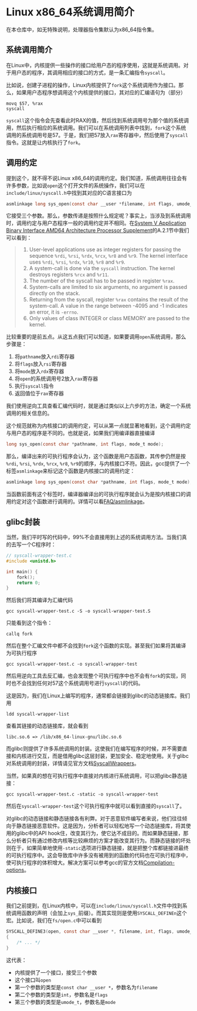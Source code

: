 # Linux x86_64系统调用简介

在本仓库中，如无特殊说明，处理器指令集默认为x86_64指令集。

## 系统调用简介

在Linux中，内核提供一些操作的接口给用户态的程序使用，这就是系统调用。对于用户态的程序，其调用相应的接口的方式，是一条汇编指令`syscall`。

比如说，创建子进程的操作，Linux内核提供了`fork`这个系统调用作为接口。那么，如果用户态程序想调用这个内核提供的接口，其对应的汇编语句为（部分）

```assembly
movq $57, %rax
syscall
```

`syscall`这个指令会先查看此时RAX的值，然后找到系统调用号为那个值的系统调用，然后执行相应的系统调用。我们可以在系统调用列表中找到，`fork`这个系统调用的系统调用号是57。于是，我们把57放入`rax`寄存器中，然后使用了`syscall`指令。这就是让内核执行了`fork`。

## 调用约定

提到这个，就不得不说Linux x86_64的调用约定。我们知道，系统调用往往会有许多参数，比如说`open`这个打开文件的系统操作，我们可以在`include/linux/syscall.h`中找到其对应的C语言接口为

```c
asmlinkage long sys_open(const char __user *filename, int flags, umode_t mode);
```

它接受三个参数。那么，参数传递是按照什么规定呢？事实上，当涉及到系统调用时，调用约定与用户态程序一般的调用约定并不相同。在[System V Application Binary Interface AMD64 Architecture Processor Supplement](https://gitlab.com/x86-psABIs/x86-64-ABI)的A.2.1节中我们可以看到：

> 1. User-level applications use as integer registers for passing the sequence `%rdi`, `%rsi`, `%rdx`, `%rcx`, `%r8` and `%r9`. The kernel interface uses `%rdi`, `%rsi`, `%rdx`, `%r10`, `%r8` and `%r9`.
> 2. A system-call is done via the `syscall` instruction. The kernel destroys registers `%rcx` and `%r11`.
> 3. The number of the syscall has to be passed in register `%rax`.
> 4. System-calls are limited to six arguments, no argument is passed directly on the stack.
> 5. Returning from the syscall, register `%rax` contains the result of the system-call. A value in the range between -4095 and -1 indicates an error, it is `-errno`.
> 6. Only values of class INTEGER or class MEMORY are passed to the kernel.

比较重要的是前五点。从这五点我们可以知道，如果要调用`open`系统调用，那么步骤是：

1. 将`pathname`放入`rdi`寄存器
2. 将`flags`放入`rsi`寄存器
3. 将`mode`放入`rdx`寄存器
4. 将`open`的系统调用号2放入`rax`寄存器
5. 执行`syscall`指令
6. 返回值位于`rax`寄存器

我们使用逆向工具查看汇编代码时，就是通过类似以上六步的方法，确定一个系统调用的相关信息的。

这个规范就称为内核接口的调用约定，可以从第一点就显著地看到，这个调用约定与用户态的程序是不同的。也就是说，如果我们用编译器直接编译

```c
long sys_open(const char *pathname, int flags, mode_t mode);
```

那么，编译出来的可执行程序会认为，这个函数是用户态函数，其传参仍然是按 `%rdi`, `%rsi`, `%rdx`, `%rcx`, `%r8`, `%r9`的顺序，与内核接口不符。因此，gcc提供了一个标签`asmlinkage`来标记这个函数是内核接口的调用约定：

```c
asmlinkage long sys_open(const char *pathname, int flags, mode_t mode);
```

当函数前面有这个标签时，编译器编译出的可执行程序就会认为是按内核接口的调用约定对这个函数进行调用的。详情可以看[FAQ/asmlinkage](https://kernelnewbies.org/FAQ/asmlinkage)。

## glibc封装

当然，我们平时写的代码中，99%不会直接用到上述的系统调用方法。当我们真的去写一个C程序时：

```c
// syscall-wrapper-test.c
#include <unistd.h>

int main() {
    fork();
    return 0;
}
```

然后我们将其编译为汇编代码

```shell
gcc syscall-wrapper-test.c -S -o syscall-wrapper-test.S
```

只能看到这个指令：

```assembly
callq fork
```

然后在整个汇编文件中都不会找到`fork`这个函数的实现。甚至我们如果将其编译为可执行程序

```shell
gcc syscall-wrapper-test.c -o syscall-wrapper-test
```

然后用逆向工具去反汇编，也会发现整个可执行程序中也不会有`fork`的实现，同时也不会找到任何对57这个系统调用号进行`syscall`的代码。

这是因为，我们在Linux上编写的程序，通常都会链接到glibc的动态链接库。我们用

```shell
ldd syscall-wrapper-list
```

查看其链接的动态链接库，就会看到

```
libc.so.6 => /lib/x86_64-linux-gnu/libc.so.6
```

而glibc则提供了许多系统调用的封装。这使我们在编写程序的时候，并不需要直接和内核进行交互，而是借用glibc这层封装，更加安全、稳定地使用。关于glibc对系统调用的封装，详情请见官方文档[SyscallWrappers](https://sourceware.org/glibc/wiki/SyscallWrappers)。

当然，如果真的想在可执行程序中直接对内核进行系统调用，可以把glibc静态链接：

```shell
gcc syscall-wrapper-test.c -static -o syscall-wrapper-test
```

然后在`syscall-wrapper-test`这个可执行程序中就可以看到直接的`syscall`了。

对glibc的动态链接和静态链接各有利弊。对于恶意软件编写者来说，他们往往倾向于静态链接恶意软件。这是因为，分析者可以轻松地写一个动态链接库，将其使用的glibc中的API hook住，改变其行为，使它达不成目的。而如果静态链接，那么分析者只有通过修改内核等比较麻烦的方案才能改变其行为。而静态链接的坏处则在于，如果简单地使用`-static`选项进行静态链接，就是把整个库都链接进最终的可执行程序中。这会导致库中许多没有被用到的函数的代码也在可执行程序中，使可执行程序的体积增大。解决方案可以参考gcc的官方文档[Compilation-options](https://gcc.gnu.org/onlinedocs/gnat_ugn/Compilation-options.html)。

## 内核接口

我们之前提到，在Linux内核中，可以在`include/linux/syscall.h`文件中找到系统调用函数的声明（会加上`sys_`前缀）。而其实现则是使用`SYSCALL_DEFINEn`这个宏。比如说，我们在`fs/open.c`中可以看到

```c
SYSCALL_DEFINE3(open, const char __user *, filename, int, flags, umode_t, mode)
{
	/* ... */
}
```

这代表：

* 内核提供了一个接口，接受三个参数
* 这个接口叫`open`
* 第一个参数的类型是`const char __user *`，参数名为`filename`
* 第二个参数的类型是`int`，参数名是`flags`
* 第三个参数的类型是`umode_t`，参数名是`mode`
